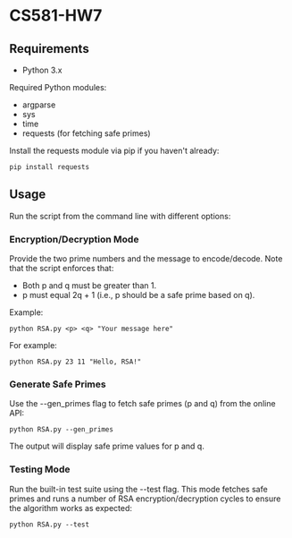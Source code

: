 # CS581-HW7

## Requirements

- Python 3.x

Required Python modules:
- argparse
- sys
- time
- requests (for fetching safe primes)

Install the requests module via pip if you haven't already:

    pip install requests

## Usage

Run the script from the command line with different options:

### Encryption/Decryption Mode

Provide the two prime numbers and the message to encode/decode. Note that the script enforces that:
- Both p and q must be greater than 1.
- p must equal 2q + 1 (i.e., p should be a safe prime based on q).

Example:

    python RSA.py <p> <q> "Your message here"

For example:

    python RSA.py 23 11 "Hello, RSA!"

### Generate Safe Primes

Use the --gen_primes flag to fetch safe primes (p and q) from the online API:

    python RSA.py --gen_primes

The output will display safe prime values for p and q.

### Testing Mode

Run the built-in test suite using the --test flag. This mode fetches safe primes and runs a number of RSA encryption/decryption cycles to ensure the algorithm works as expected:

    python RSA.py --test

